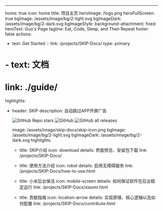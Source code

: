 ---
home: true
icon: home
title: 项目主页
heroImage: /logo.png
heroFullScreen: true
bgImage: /assets/image/bg/2-light.svg
bgImageDark: /assets/image/bg/2-dark.svg
bgImageStyle:
  background-attachment: fixed
heroText: Guo's Page
tagline: Eat, Code, Sleep, and Then Repeat
footer: false
actions:
  - text: Get Started 💡
    link: /projects/SKIP-Docs/
    type: primary

  # - text: 文档
  #   link: ./guide/

highlights:
  - header: SKIP
    description: 自动跳过APP开屏广告<p><img alt="GitHub Repo stars" src="https://img.shields.io/github/stars/GuoXiCheng/SKIP"/> <img alt="GitHub" src="https://img.shields.io/github/license/GuoXiCheng/SKIP"/> <img alt="GitHub all releases" src="https://img.shields.io/github/downloads/GuoXiCheng/SKIP/total"/> <a href="https://github.com/GuoXiCheng/SKIP"><img alt="" src="https://img.shields.io/badge/GitHub-SKIP-blue.svg"/></a></p>
    image: /assets/image/skip-docs/skip-icon.png
    bgImage: /assets/image/bg/2-light.svg
    bgImageDark: /assets/image/bg/2-dark.svg
    highlights:
      - title: SKIP介绍
        icon: download
        details: 界面预览、安装包下载
        link: /projects/SKIP-Docs/

      - title: 使用方法介绍
        icon: robot
        details: 启用无障碍服务
        link: /projects/SKIP-Docs/how-to-use.html

      - title: 小米后台保活
        icon: mobile-screen
        details: 如何保证软件在后台稳定运行
        link: /projects/SKIP-Docs/xiaomi.html
      
      - title: 贡献指南
        icon: location-arrow
        details: 实现原理、核心逻辑以及如何配置
        link: /projects/SKIP-Docs/contribute.html